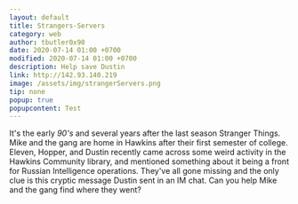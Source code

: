 ```yaml
---
layout: default
title: Strangers-Servers
category: web
author: tbutler0x90
date: 2020-07-14 01:00 +0700
modified: 2020-07-14 01:00 +0700
description: Help save Dustin 
link: http://142.93.140.219
image: /assets/img/strangerServers.png
tip: none
popup: true 
popupcontent: Test 
---
```



It's the early *90's* and several years after the last season Stranger Things. Mike and the gang are home in Hawkins after their first semester of college. Eleven, Hopper, and Dustin recently came across some weird activity in the Hawkins Community library, and mentioned something about it being a front for Russian Intelligence operations. They've all gone missing and the only clue is this cryptic message Dustin sent in an IM chat. Can you help Mike and the gang find where they went?